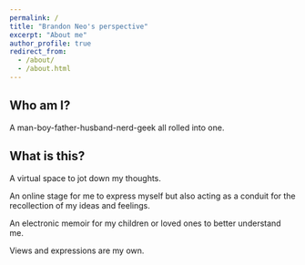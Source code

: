 ```yaml
---
permalink: /
title: "Brandon Neo's perspective"
excerpt: "About me"
author_profile: true
redirect_from: 
  - /about/
  - /about.html
---
```


Who am I?
---------

A man-boy-father-husband-nerd-geek all rolled into one. 


What is this?
-------------

A virtual space to jot down my thoughts.

An online stage for me to express myself but also acting as a conduit for the recollection of my ideas and feelings.

An electronic memoir for my children or loved ones to better understand me.

Views and expressions are my own. 

